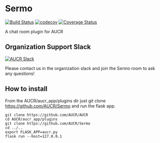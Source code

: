 # Sermo
[![Build Status](https://travis-ci.org/AUCR/Sermo.svg?branch=master)](https://travis-ci.org/AUCR/Sermo)
[![codecov](https://codecov.io/gh/AUCR/Sermo/branch/master/graph/badge.svg)](https://codecov.io/gh/AUCR/Sermo)
[![Coverage Status](https://coveralls.io/repos/github/AUCR/Sermo/badge.svg)](https://coveralls.io/github/AUCR/Sermo)

A chat room plugin for AUCR


## Organization Support Slack
[![AUCR Slack](https://slack.aucr.io/badge.svg)](https://slack.aucr.io/)

Please contact us in the organization slack and join the Sermo room to ask any questions!


## How to install

From the AUCR/aucr_app/plugins dir just git clone https://github.com/AUCR/Sermo and run the flask app.

    git clone https://github.com/AUCR/AUCR
    cd AUCR/aucr_app/plugins
    git clone https://github.com/AUCR/Sermo
    cd ../..
    export FLASK_APP=aucr.py
    flask run --host=127.0.0.1

